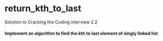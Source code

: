 # return_kth_to_last
Solution to Cracking the Coding interview 2.2

#### Implement an algorithm to find the kth to last element of singly linked list

